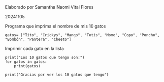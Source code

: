Elaborado por Samantha Naomi Vital Flores

20241105

Programa que imprima el nombre de mis 10 gatos
```
gatos= ["Tito", "Crickys", "Mango", "Totis", "Momo", "Copo", "Poncho", "Bombón", "Pantera", "Cheeto"]
```
Imprimir cada gato en la lista
```
print("Los 10 gatos que tengo son:")
for gatos in gatos:
    print(gatos)

print("Gracias por ver los 10 gatos que tengo")
```
